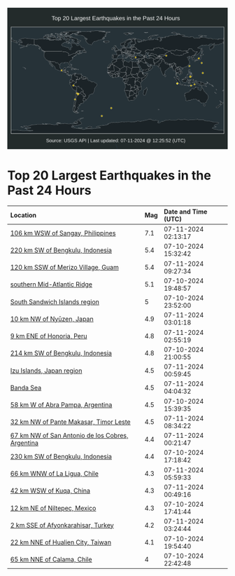 ![Map](./map.png)

# Top 20 Largest Earthquakes in the Past 24 Hours

| Location | Mag | Date and Time (UTC) |
|:---|:---|:---|
| [106 km WSW of Sangay, Philippines](https://earthquake.usgs.gov/earthquakes/eventpage/us7000myfa) | 7.1 | 07-11-2024 02:13:17 |
| [220 km SW of Bengkulu, Indonesia](https://earthquake.usgs.gov/earthquakes/eventpage/us7000mya1) | 5.4 | 07-10-2024 15:32:42 |
| [120 km SSW of Merizo Village, Guam](https://earthquake.usgs.gov/earthquakes/eventpage/us7000myiz) | 5.4 | 07-11-2024 09:27:34 |
| [southern Mid-Atlantic Ridge](https://earthquake.usgs.gov/earthquakes/eventpage/us7000mydy) | 5.1 | 07-10-2024 19:48:57 |
| [South Sandwich Islands region](https://earthquake.usgs.gov/earthquakes/eventpage/us7000myf0) | 5 | 07-10-2024 23:52:00 |
| [10 km NW of Nyūzen, Japan](https://earthquake.usgs.gov/earthquakes/eventpage/us7000myhp) | 4.9 | 07-11-2024 03:01:18 |
| [9 km ENE of Honoria, Peru](https://earthquake.usgs.gov/earthquakes/eventpage/us7000myhh) | 4.8 | 07-11-2024 02:55:19 |
| [214 km SW of Bengkulu, Indonesia](https://earthquake.usgs.gov/earthquakes/eventpage/us7000myeg) | 4.8 | 07-10-2024 21:00:55 |
| [Izu Islands, Japan region](https://earthquake.usgs.gov/earthquakes/eventpage/us7000myf5) | 4.5 | 07-11-2024 00:59:45 |
| [Banda Sea](https://earthquake.usgs.gov/earthquakes/eventpage/us7000myi3) | 4.5 | 07-11-2024 04:04:32 |
| [58 km W of Abra Pampa, Argentina](https://earthquake.usgs.gov/earthquakes/eventpage/us7000mya4) | 4.5 | 07-10-2024 15:39:35 |
| [32 km NW of Pante Makasar, Timor Leste](https://earthquake.usgs.gov/earthquakes/eventpage/us7000myiw) | 4.5 | 07-11-2024 08:34:22 |
| [67 km NW of San Antonio de los Cobres, Argentina](https://earthquake.usgs.gov/earthquakes/eventpage/us7000myf2) | 4.4 | 07-11-2024 00:21:47 |
| [230 km SW of Bengkulu, Indonesia](https://earthquake.usgs.gov/earthquakes/eventpage/us7000mybu) | 4.4 | 07-10-2024 17:18:42 |
| [66 km WNW of La Ligua, Chile](https://earthquake.usgs.gov/earthquakes/eventpage/us7000myif) | 4.3 | 07-11-2024 05:59:33 |
| [42 km WSW of Kuqa, China](https://earthquake.usgs.gov/earthquakes/eventpage/us7000myf4) | 4.3 | 07-11-2024 00:49:16 |
| [12 km NE of Niltepec, Mexico](https://earthquake.usgs.gov/earthquakes/eventpage/us7000myc1) | 4.3 | 07-10-2024 17:41:44 |
| [2 km SSE of Afyonkarahisar, Turkey](https://earthquake.usgs.gov/earthquakes/eventpage/us7000myhx) | 4.2 | 07-11-2024 03:24:44 |
| [22 km NNE of Hualien City, Taiwan](https://earthquake.usgs.gov/earthquakes/eventpage/us7000mydz) | 4.1 | 07-10-2024 19:54:40 |
| [65 km NNE of Calama, Chile](https://earthquake.usgs.gov/earthquakes/eventpage/us7000myev) | 4 | 07-10-2024 22:42:48 |
